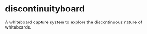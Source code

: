 discontinuityboard
==================

A whiteboard capture system to explore the discontinuous nature of whiteboards.
